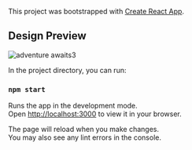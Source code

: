 This project was bootstrapped with [Create React App](https://github.com/facebook/create-react-app).

## Design Preview

![adventure awaits3](https://user-images.githubusercontent.com/121347385/235937893-5901ef11-377c-4eed-ace6-5f3c08846a30.png)



In the project directory, you can run:

### `npm start`

Runs the app in the development mode.\
Open [http://localhost:3000](http://localhost:3000) to view it in your browser.

The page will reload when you make changes.\
You may also see any lint errors in the console.

